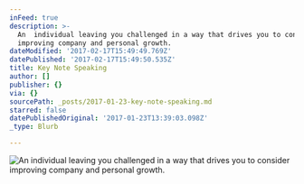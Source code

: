 ```yaml
---
inFeed: true
description: >-
  An  individual leaving you challenged in a way that drives you to consider
  improving company and personal growth.
dateModified: '2017-02-17T15:49:49.769Z'
datePublished: '2017-02-17T15:49:50.535Z'
title: Key Note Speaking
author: []
publisher: {}
via: {}
sourcePath: _posts/2017-01-23-key-note-speaking.md
starred: false
datePublishedOriginal: '2017-01-23T13:39:03.098Z'
_type: Blurb

---
```

![An  individual leaving you challenged in a way that drives you to consider improving company and personal growth.](https://the-grid-user-content.s3-us-west-2.amazonaws.com/b948877c-e994-4e04-ab3e-1e9da182f6b8.jpg)